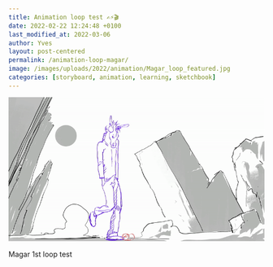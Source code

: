 ```yaml
---
title: Animation loop test ✍️⚡️🎬
date: 2022-02-22 12:24:48 +0100
last_modified_at: 2022-03-06
author: Yves
layout: post-centered
permalink: /animation-loop-magar/
image: /images/uploads/2022/animation/Magar_loop_featured.jpg
categories: [storyboard, animation, learning, sketchbook]
---
```


![Magar first loop](/images/uploads/2022/animation/Magar_1st_loop.gif)

Magar 1st loop test